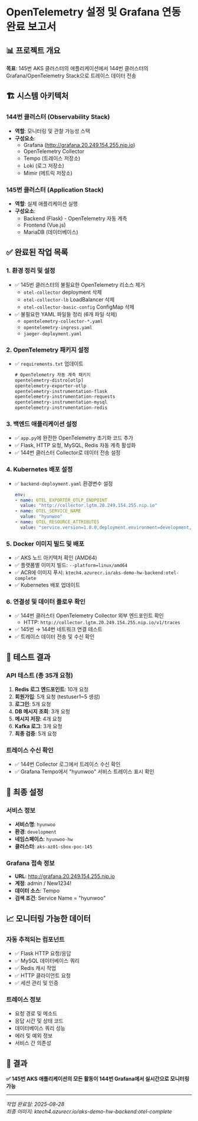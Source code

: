 # OpenTelemetry 설정 및 Grafana 연동 완료 보고서

## 📊 **프로젝트 개요**

**목표**: 145번 AKS 클러스터의 애플리케이션에서 144번 클러스터의 Grafana/OpenTelemetry Stack으로 트레이스 데이터 전송

## 🏗️ **시스템 아키텍처**

### **144번 클러스터 (Observability Stack)**
- **역할**: 모니터링 및 관찰 가능성 스택
- **구성요소**: 
  - Grafana (http://grafana.20.249.154.255.nip.io)
  - OpenTelemetry Collector
  - Tempo (트레이스 저장소)
  - Loki (로그 저장소)
  - Mimir (메트릭 저장소)

### **145번 클러스터 (Application Stack)**
- **역할**: 실제 애플리케이션 실행
- **구성요소**:
  - Backend (Flask) - OpenTelemetry 자동 계측
  - Frontend (Vue.js)
  - MariaDB (데이터베이스)

## ✅ **완료된 작업 목록**

### **1. 환경 정리 및 설정**
- ✅ 145번 클러스터의 불필요한 OpenTelemetry 리소스 제거
  - `otel-collector` deployment 삭제
  - `otel-collector-lb` LoadBalancer 삭제
  - `otel-collector-basic-config` ConfigMap 삭제
- ✅ 불필요한 YAML 파일들 정리 (6개 파일 삭제)
  - `opentelemetry-collector-*.yaml`
  - `opentelemetry-ingress.yaml`
  - `jaeger-deployment.yaml`

### **2. OpenTelemetry 패키지 설정**
- ✅ `requirements.txt` 업데이트
  ```txt
  # OpenTelemetry 자동 계측 패키지
  opentelemetry-distro[otlp]
  opentelemetry-exporter-otlp
  opentelemetry-instrumentation-flask
  opentelemetry-instrumentation-requests
  opentelemetry-instrumentation-mysql
  opentelemetry-instrumentation-redis
  ```

### **3. 백엔드 애플리케이션 설정**
- ✅ `app.py`에 완전한 OpenTelemetry 초기화 코드 추가
- ✅ Flask, HTTP 요청, MySQL, Redis 자동 계측 활성화
- ✅ 144번 클러스터 Collector로 데이터 전송 설정

### **4. Kubernetes 배포 설정**
- ✅ `backend-deployment.yaml` 환경변수 설정
  ```yaml
  env:
  - name: OTEL_EXPORTER_OTLP_ENDPOINT
    value: "http://collector.lgtm.20.249.154.255.nip.io"
  - name: OTEL_SERVICE_NAME  
    value: "hyunwoo"
  - name: OTEL_RESOURCE_ATTRIBUTES
    value: "service.version=1.0.0,deployment.environment=development,k8s.namespace.name=hyunwoo-hw"
  ```

### **5. Docker 이미지 빌드 및 배포**
- ✅ AKS 노드 아키텍처 확인 (AMD64)
- ✅ 플랫폼별 이미지 빌드: `--platform=linux/amd64`
- ✅ ACR에 이미지 푸시: `ktech4.azurecr.io/aks-demo-hw-backend:otel-complete`
- ✅ Kubernetes 배포 업데이트

### **6. 연결성 및 데이터 플로우 확인**
- ✅ 144번 클러스터 OpenTelemetry Collector 외부 엔드포인트 확인
  - HTTP: `http://collector.lgtm.20.249.154.255.nip.io/v1/traces`
- ✅ 145번 → 144번 네트워크 연결 테스트
- ✅ 트레이스 데이터 전송 및 수신 확인

## 🧪 **테스트 결과**

### **API 테스트 (총 35개 요청)**
1. **Redis 로그 엔드포인트**: 10개 요청
2. **회원가입**: 5개 요청 (testuser1~5 생성)
3. **로그인**: 5개 요청
4. **DB 메시지 조회**: 3개 요청
5. **메시지 저장**: 4개 요청
6. **Kafka 로그**: 3개 요청
7. **최종 검증**: 5개 요청

### **트레이스 수신 확인**
- ✅ 144번 Collector 로그에서 트레이스 수신 확인
- ✅ Grafana Tempo에서 "hyunwoo" 서비스 트레이스 표시 확인

## 🎯 **최종 설정**

### **서비스 정보**
- **서비스명**: `hyunwoo`
- **환경**: `development`
- **네임스페이스**: `hyunwoo-hw`
- **클러스터**: `aks-az01-sbox-poc-145`

### **Grafana 접속 정보**
- **URL**: http://grafana.20.249.154.255.nip.io
- **계정**: admin / New1234!
- **데이터 소스**: Tempo
- **검색 조건**: Service Name = "hyunwoo"

## 📈 **모니터링 가능한 데이터**

### **자동 추적되는 컴포넌트**
- ✅ Flask HTTP 요청/응답
- ✅ MySQL 데이터베이스 쿼리
- ✅ Redis 캐시 작업
- ✅ HTTP 클라이언트 요청
- ✅ 세션 관리 및 인증

### **트레이스 정보**
- 요청 경로 및 메소드
- 응답 시간 및 상태 코드
- 데이터베이스 쿼리 성능
- 에러 및 예외 정보
- 서비스 간 의존성

## 🎊 **결과**

**✅ 145번 AKS 애플리케이션의 모든 활동이 144번 Grafana에서 실시간으로 모니터링 가능**

---

*작업 완료일: 2025-08-28*  
*최종 이미지: ktech4.azurecr.io/aks-demo-hw-backend:otel-complete*
